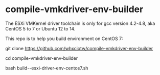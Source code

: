 # compile-vmkdriver-env-builder

The ESXi VMKernel driver toolchain is only for gcc version 4.2-4.8, aka CentOS 5 to 7 or Ubuntu 12 to 14.

This repo is to help you build environment on CentOS 7:

git clone https://github.com/whxciotw/compile-vmkdriver-env-builder  

cd compile-vmkdriver-env-builder 

bash build--esxi-driver-env-centos7.sh
